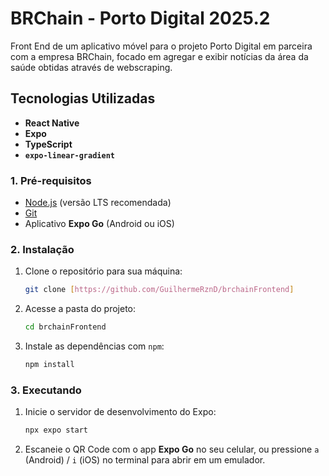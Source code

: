 # BRChain - Porto Digital 2025.2

Front End de um aplicativo móvel para o projeto Porto Digital em parceira com a empresa BRChain, focado em agregar e exibir notícias da área da saúde obtidas através de webscraping.

## Tecnologias Utilizadas

* **React Native**
* **Expo**
* **TypeScript**
* **`expo-linear-gradient`**

### 1. Pré-requisitos

* [Node.js](https://nodejs.org/en/) (versão LTS recomendada)
* [Git](https://git-scm.com/)
* Aplicativo **Expo Go** (Android ou iOS)

### 2. Instalação

1.  Clone o repositório para sua máquina:
    ```bash
    git clone [https://github.com/GuilhermeRznD/brchainFrontend]
    ```

2.  Acesse a pasta do projeto:
    ```bash
    cd brchainFrontend
    ```

3.  Instale as dependências com `npm`:
    ```bash
    npm install
    ```

### 3. Executando

1.  Inicie o servidor de desenvolvimento do Expo:
    ```bash
    npx expo start
    ```

2.  Escaneie o QR Code com o app **Expo Go** no seu celular, ou pressione `a` (Android) / `i` (iOS) no terminal para abrir em um emulador.
